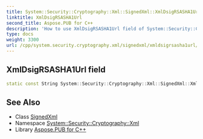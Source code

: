 ```yaml
---
title: System::Security::Cryptography::Xml::SignedXml::XmlDsigRSASHA1Url field
linktitle: XmlDsigRSASHA1Url
second_title: Aspose.PUB for C++
description: 'How to use XmlDsigRSASHA1Url field of System::Security::Cryptography::Xml::SignedXml class in C++.'
type: docs
weight: 3300
url: /cpp/system.security.cryptography.xml/signedxml/xmldsigrsasha1url/
---
```

## XmlDsigRSASHA1Url field




```cpp
static const String System::Security::Cryptography::Xml::SignedXml::XmlDsigRSASHA1Url
```

## See Also

* Class [SignedXml](../)
* Namespace [System::Security::Cryptography::Xml](../../)
* Library [Aspose.PUB for C++](../../../)

